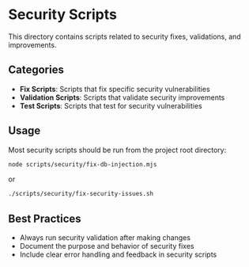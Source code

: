 # Security Scripts

This directory contains scripts related to security fixes, validations, and improvements.

## Categories

- **Fix Scripts**: Scripts that fix specific security vulnerabilities
- **Validation Scripts**: Scripts that validate security improvements
- **Test Scripts**: Scripts that test for security vulnerabilities

## Usage

Most security scripts should be run from the project root directory:

```bash
node scripts/security/fix-db-injection.mjs
```

or

```bash
./scripts/security/fix-security-issues.sh
```

## Best Practices

- Always run security validation after making changes
- Document the purpose and behavior of security fixes
- Include clear error handling and feedback in security scripts
